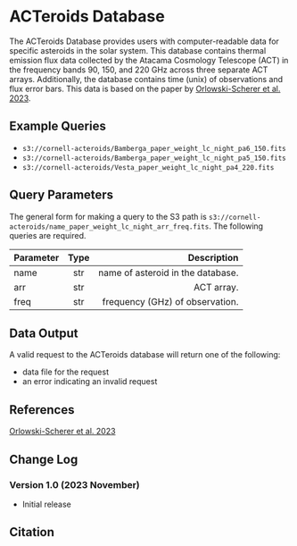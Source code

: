 # ACTeroids Database

The ACTeroids Database provides users with computer-readable data for specific asteroids in the solar system. This database contains thermal emission flux data collected by the Atacama Cosmology Telescope (ACT) in the frequency bands 90, 150, and 220 GHz across three separate ACT arrays. Additionally, the database contains time (unix) of observations and flux error bars. This data is based on the paper by [Orlowski-Scherer et al. 2023](https://arxiv.org/pdf/2306.05468).

## Example Queries
- `s3://cornell-acteroids/Bamberga_paper_weight_lc_night_pa6_150.fits`
- `s3://cornell-acteroids/Bamberga_paper_weight_lc_night_pa5_150.fits`
- `s3://cornell-acteroids/Vesta_paper_weight_lc_night_pa4_220.fits` 

## Query Parameters

The general form for making a query to the S3 path is `s3://cornell-acteroids/name_paper_weight_lc_night_arr_freq.fits`. The following queries are required.

| Parameter | Type      | Description                             |
| --------- |:---------:|---------:                               |
| name      | str       | name of asteroid in the database.       |
| arr       | str       | ACT array.                              |
| freq      | str       | frequency (GHz) of observation.         |

## Data Output

A valid request to the ACTeroids database will return one of the following:
- data file for the request
- an error indicating an invalid request

## References

[Orlowski-Scherer et al. 2023](https://arxiv.org/pdf/2306.05468)

## Change Log

### Version 1.0 (2023 November)

- Initial release

## Citation
